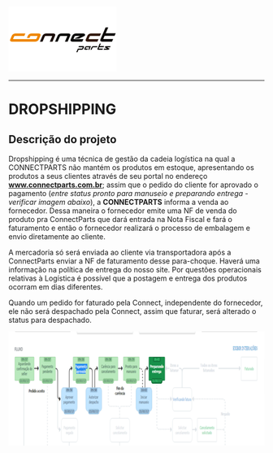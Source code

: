 ![ConnectParts](/assets/LogoConnectParts.png)

---
# DROPSHIPPING

## Descrição do projeto

Dropshipping é uma técnica de gestão da cadeia logística na qual a CONNECTPARTS não mantém os produtos em estoque, apresentando os produtos a seus clientes através de seu portal no endereço **www.connectparts.com.br**; assim que o pedido do cliente for aprovado o pagamento (_entre status pronto para manuseio e preparando entrega -verificar imagem abaixo_), a **CONNECTPARTS** informa a venda ao fornecedor. Dessa maneira o fornecedor emite uma NF de venda do produto pra ConnectParts que dará entrada na Nota Fiscal e fará o faturamento e então o fornecedor realizará o processo de embalagem e envio diretamente ao cliente. 

A mercadoria só será enviada ao cliente via transportadora após a ConnectParts enviar a NF de faturamento desse para-choque. Haverá uma informação na política de entrega do nosso site. Por questões operacionais relativas à Logística é possível que a postagem e entrega dos produtos ocorram em dias diferentes. 

Quando um pedido for faturado pela Connect, independente do fornecedor, ele não será despachado pela Connect, assim que faturar, será alterado o status para despachado.

![](/assets/descricao01.png)

